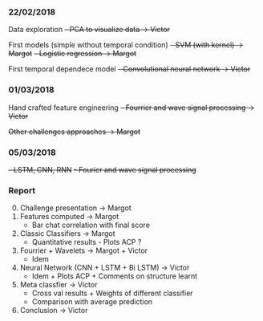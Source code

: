 ### 22/02/2018
Data exploration
~~- PCA to visualize data -> Victor~~

First models (simple without temporal condition)
~~- SVM (with kernel) -> Margot~~
~~- Logistic regression -> Margot~~

First temporal dependece model
~~- Convolutional neural network -> Victor~~

### 01/03/2018

Hand crafted feature engineering
~~- Fourrier and wave signal processing -> Victor~~

~~Other challenges approaches -> Margot~~

### 05/03/2018

~~- LSTM, CNN, RNN~~
~~- Fourier and wave signal processing~~

### Report

0) Challenge presentation -> Margot
1) Features computed -> Margot
	- Bar chat correlation with final score
2) Classic Classifiers -> Margot
	- Quantitative results - Plots ACP ?
3) Fourrier + Wavelets -> Margot + Victor
	- Idem
4) Neural Network (CNN + LSTM + Bi LSTM) -> Victor
	- Idem + Plots ACP + Comments on structure learnt
5) Meta classfier -> Victor
	- Cross val results + Weights of different classifier
	- Comparison with average prediction
6) Conclusion -> Victor

